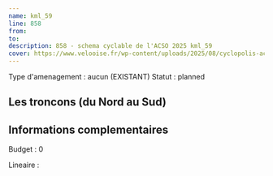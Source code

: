 ```yaml
---
name: kml_59 
line: 858
from: 
to:  
description: 858 - schema cyclable de l'ACSO 2025 kml_59 
cover: https://www.velooise.fr/wp-content/uploads/2025/08/cyclopolis-acso-858.jpg
---
```

Type d'amenagement : aucun (EXISTANT)
Statut : planned
## Les troncons (du Nord au Sud)

## Informations complementaires

Budget  : 0 

Lineaire :


